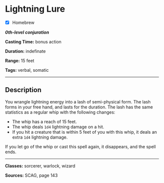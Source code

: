 # Lightning Lure

- [x] Homebrew

***0th-level conjuration***

**Casting Time:** bonus action

**Duration:** indefinate

**Range:** 15 feet

**Tags:** verbal, somatic

---

## Description
You wrangle lightning energy into a lash of semi-physical form. The lash forms in your free hand, and lasts for the duration. The lash has the same statistics as a regular whip with the following changes:
- The whip has a reach of 15 feet.
- The whip deals `1d4` lightning damage on a hit.
- If you hit a creature that is within 5 feet of you with this whip, it deals an extra `1d4` lightning damage.

If you let go of the whip or cast this spell again, it disappears, and the spell ends.

---

**Classes:** sorcerer, warlock, wizard

**Sources:** SCAG, page 143
